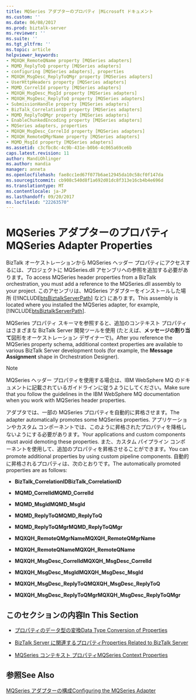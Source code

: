 ```yaml
---
title: MQSeries アダプターのプロパティ |Microsoft ドキュメント
ms.custom: ''
ms.date: 06/08/2017
ms.prod: biztalk-server
ms.reviewer: ''
ms.suite: ''
ms.tgt_pltfrm: ''
ms.topic: article
helpviewer_keywords:
- MQXQH_RemoteQName property [MQSeries adapters]
- MQMD_ReplyToQ property [MQSeries adapters]
- configuring [MQSeries adapters], properties
- MQXQH_MsgDesc_ReplyToQMgr property [MQSeries adapters]
- UserHttpHeaders property [MQSeries adapters]
- MQMD_CorrelId property [MQSeries adapters]
- MQXQH_MsgDesc_MsgId property [MQSeries adapters]
- MQXQH_MsgDesc_ReplyToQ property [MQSeries adapters]
- SubmissionHandle property [MQSeries adapters]
- BizTalk_CorrelationID property [MQSeries adapters]
- MQMD_ReplyToQMgr property [MQSeries adapters]
- EnableChunkedEncoding property [MQSeries adapters]
- MQSeries adapters, properties
- MQXQH_MsgDesc_CorrelId property [MQSeries adapters]
- MQXQH_RemoteQMgrName property [MQSeries adapters]
- MQMD_MsgId property [MQSeries adapters]
ms.assetid: c3cfbc8c-4c9b-431e-b0b6-4c065a69ce6b
caps.latest.revision: 11
author: MandiOhlinger
ms.author: mandia
manager: anneta
ms.openlocfilehash: fae8cc1ed67f077b6ae12945da10c58cf0f147da
ms.sourcegitcommit: cb908c540d8f1a692d01dc8f313e16cb4b4e696d
ms.translationtype: MT
ms.contentlocale: ja-JP
ms.lasthandoff: 09/20/2017
ms.locfileid: "22263570"
---
```

# <a name="mqseries-adapter-properties"></a><span data-ttu-id="3dace-102">MQSeries アダプターのプロパティ</span><span class="sxs-lookup"><span data-stu-id="3dace-102">MQSeries Adapter Properties</span></span>
<span data-ttu-id="3dace-103">BizTalk オーケストレーションから MQSeries ヘッダー プロパティにアクセスするには、プロジェクトに MQSeries.dll アセンブリへの参照を追加する必要があります。</span><span class="sxs-lookup"><span data-stu-id="3dace-103">To access MQSeries header properties from a BizTalk orchestration, you must add a reference to the MQSeries.dll assembly to your project.</span></span> <span data-ttu-id="3dace-104">このアセンブリは、MQSeries アダプターをインストールした場所 ([!INCLUDE[btsBiztalkServerPath](../includes/btsbiztalkserverpath-md.md)] など) にあります。</span><span class="sxs-lookup"><span data-stu-id="3dace-104">This assembly is located where you installed the MQSeries adapter, for example, [!INCLUDE[btsBiztalkServerPath](../includes/btsbiztalkserverpath-md.md)].</span></span>  
  
 <span data-ttu-id="3dace-105">MQSeries プロパティ スキーマを参照すると、追加のコンテキスト プロパティはさまざまな BizTalk Server 開発ツールを使用 (たとえば、**メッセージの割り当て**図形をオーケストレーション デザイナーで)。</span><span class="sxs-lookup"><span data-stu-id="3dace-105">After you reference the MQSeries property schema, additional context properties are available to various BizTalk Server development tools (for example, the **Message Assignment** shape in Orchestration Designer).</span></span>  
  
> [!NOTE]
>  <span data-ttu-id="3dace-106">MQSeries ヘッダー プロパティを使用する場合は、IBM WebSphere MQ のドキュメントに記載されているガイドラインに従うようにしてください。</span><span class="sxs-lookup"><span data-stu-id="3dace-106">Make sure that you follow the guidelines in the IBM WebSphere MQ documentation when you work with MQSeries header properties.</span></span>  
  
 <span data-ttu-id="3dace-107">アダプタでは、一部の MQSeries プロパティを自動的に昇格させます。</span><span class="sxs-lookup"><span data-stu-id="3dace-107">The adapter automatically promotes some MQSeries properties.</span></span> <span data-ttu-id="3dace-108">アプリケーションやカスタム コンポーネントでは、このように昇格されたプロパティを降格しないようにする必要があります。</span><span class="sxs-lookup"><span data-stu-id="3dace-108">Your applications and custom components must avoid demoting these properties.</span></span> <span data-ttu-id="3dace-109">また、カスタム パイプライン コンポーネントを使用して、追加のプロパティを昇格させることができます。</span><span class="sxs-lookup"><span data-stu-id="3dace-109">You can promote additional properties by using custom pipeline components.</span></span> <span data-ttu-id="3dace-110">自動的に昇格されるプロパティは、次のとおりです。</span><span class="sxs-lookup"><span data-stu-id="3dace-110">The automatically promoted properties are as follows:</span></span>  
  
-   <span data-ttu-id="3dace-111">**BizTalk_CorrelationID**</span><span class="sxs-lookup"><span data-stu-id="3dace-111">**BizTalk_CorrelationID**</span></span>  
  
-   <span data-ttu-id="3dace-112">**MQMD_CorrelId**</span><span class="sxs-lookup"><span data-stu-id="3dace-112">**MQMD_CorrelId**</span></span>  
  
-   <span data-ttu-id="3dace-113">**MQMD_MsgId**</span><span class="sxs-lookup"><span data-stu-id="3dace-113">**MQMD_MsgId**</span></span>  
  
-   <span data-ttu-id="3dace-114">**MQMD_ReplyToQ**</span><span class="sxs-lookup"><span data-stu-id="3dace-114">**MQMD_ReplyToQ**</span></span>  
  
-   <span data-ttu-id="3dace-115">**MQMD_ReplyToQMgr**</span><span class="sxs-lookup"><span data-stu-id="3dace-115">**MQMD_ReplyToQMgr**</span></span>  
  
-   <span data-ttu-id="3dace-116">**MQXQH_RemoteQMgrName**</span><span class="sxs-lookup"><span data-stu-id="3dace-116">**MQXQH_RemoteQMgrName**</span></span>  
  
-   <span data-ttu-id="3dace-117">**MQXQH_RemoteQName**</span><span class="sxs-lookup"><span data-stu-id="3dace-117">**MQXQH_RemoteQName**</span></span>  
  
-   <span data-ttu-id="3dace-118">**MQXQH_MsgDesc_CorrelId**</span><span class="sxs-lookup"><span data-stu-id="3dace-118">**MQXQH_MsgDesc_CorrelId**</span></span>  
  
-   <span data-ttu-id="3dace-119">**MQXQH_MsgDesc_MsgId**</span><span class="sxs-lookup"><span data-stu-id="3dace-119">**MQXQH_MsgDesc_MsgId**</span></span>  
  
-   <span data-ttu-id="3dace-120">**MQXQH_MsgDesc_ReplyToQ**</span><span class="sxs-lookup"><span data-stu-id="3dace-120">**MQXQH_MsgDesc_ReplyToQ**</span></span>  
  
-   <span data-ttu-id="3dace-121">**MQXQH_MsgDesc_ReplyToQMgr**</span><span class="sxs-lookup"><span data-stu-id="3dace-121">**MQXQH_MsgDesc_ReplyToQMgr**</span></span>  
  
## <a name="in-this-section"></a><span data-ttu-id="3dace-122">このセクションの内容</span><span class="sxs-lookup"><span data-stu-id="3dace-122">In This Section</span></span>  
  
-   [<span data-ttu-id="3dace-123">プロパティのデータ型の変換</span><span class="sxs-lookup"><span data-stu-id="3dace-123">Data Type Conversion of Properties</span></span>](../core/data-type-conversion-of-properties.md)  
  
-   [<span data-ttu-id="3dace-124">BizTalk Server に関連するプロパティ</span><span class="sxs-lookup"><span data-stu-id="3dace-124">Properties Related to BizTalk Server</span></span>](../core/properties-related-to-biztalk-server.md)  
  
-   [<span data-ttu-id="3dace-125">MQSeries コンテキスト プロパティ</span><span class="sxs-lookup"><span data-stu-id="3dace-125">MQSeries Context Properties</span></span>](../core/mqseries-context-properties.md)  
  
## <a name="see-also"></a><span data-ttu-id="3dace-126">参照</span><span class="sxs-lookup"><span data-stu-id="3dace-126">See Also</span></span>  
 [<span data-ttu-id="3dace-127">MQSeries アダプターの構成</span><span class="sxs-lookup"><span data-stu-id="3dace-127">Configuring the MQSeries Adapter</span></span>](../core/configuring-the-mqseries-adapter.md)